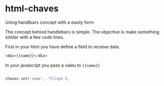 # html-chaves

Using handlbars concept with a easily form

The concept behind handlebars is simple. The objective is make something similar with a few code lines.

First in your html you have define a field to receive data.

``` html
<div>{{name}}</div>
```

In your javascript you pass a valeu to `{{name}}`

 ```javascript

chaves.set('name', 'Filipe');

 ```

